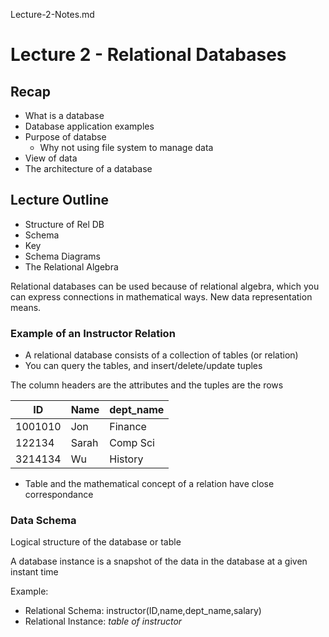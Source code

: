 Lecture-2-Notes.md

# Lecture 2 - Relational Databases


## Recap
- What is a database
- Database application examples
- Purpose of databse
  - Why not using file system to manage data
- View of data
- The architecture of a database

## Lecture Outline
- Structure of Rel DB
- Schema
- Key
- Schema Diagrams
- The Relational Algebra

Relational databases can be used because of relational algebra, which you can express connections in mathematical ways. New data representation means.


### Example of an Instructor Relation

- A relational database consists of a collection of tables (or relation)
- You can query the tables, and insert/delete/update tuples

The column headers are the attributes and the tuples are the rows

| ID    | Name | dept_name |
| -------- | ------- | ------ |
| 1001010  |  Jon   | Finance |
| 122134 | Sarah  | Comp Sci |
| 3214134 | Wu | History |

- Table and the mathematical concept of a relation have close correspondance



### Data Schema

Logical structure of the database or table

A database instance is a snapshot of the data in the database at a given instant time

Example:
- Relational Schema: instructor(ID,name,dept_name,salary)
- Relational Instance: *table of instructor*

